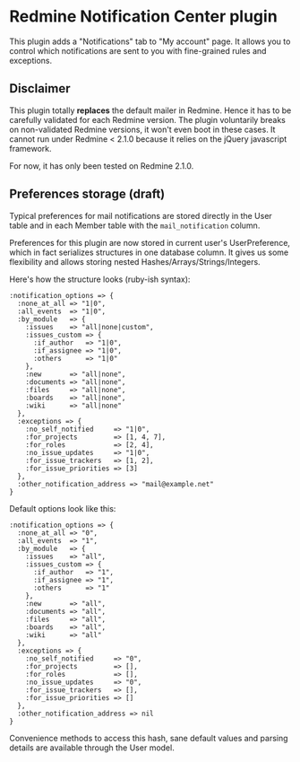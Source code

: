 Redmine Notification Center plugin
==================================

This plugin adds a "Notifications" tab to "My account" page. It allows you to control
which notifications are sent to you with fine-grained rules and exceptions.

Disclaimer
----------

This plugin totally **replaces** the default mailer in Redmine. Hence it has to be carefully validated for each Redmine version. The plugin voluntarily breaks on non-validated Redmine versions, it won't even boot in these cases. It cannot run under Redmine < 2.1.0 because it relies on the jQuery javascript framework.

For now, it has only been tested on Redmine 2.1.0.

Preferences storage (draft)
---------------------------

Typical preferences for mail notifications are stored directly in the User table and in each Member table with the `mail_notification` column.

Preferences for this plugin are now stored in current user's UserPreference, which in fact serializes structures in one database column. It gives us some flexibility and allows storing nested Hashes/Arrays/Strings/Integers.

Here's how the structure looks (ruby-ish syntax):
```
:notification_options => {
  :none_at_all => "1|0",
  :all_events  => "1|0",
  :by_module   => {
    :issues    => "all|none|custom",
    :issues_custom => {
      :if_author   => "1|0",
      :if_assignee => "1|0",
      :others      => "1|0"
    },
    :new       => "all|none",
    :documents => "all|none",
    :files     => "all|none",
    :boards    => "all|none",
    :wiki      => "all|none"
  },
  :exceptions => {
    :no_self_notified     => "1|0",
    :for_projects         => [1, 4, 7],
    :for_roles            => [2, 4],
    :no_issue_updates     => "1|0",
    :for_issue_trackers   => [1, 2],
    :for_issue_priorities => [3]
  },
  :other_notification_address => "mail@example.net"
}
```
Default options look like this:
```
:notification_options => {
  :none_at_all => "0",
  :all_events  => "1",
  :by_module   => {
    :issues    => "all",
    :issues_custom => {
      :if_author   => "1",
      :if_assignee => "1",
      :others      => "1"
    },
    :new       => "all",
    :documents => "all",
    :files     => "all",
    :boards    => "all",
    :wiki      => "all"
  },
  :exceptions => {
    :no_self_notified     => "0",
    :for_projects         => [],
    :for_roles            => [],
    :no_issue_updates     => "0",
    :for_issue_trackers   => [],
    :for_issue_priorities => []
  },
  :other_notification_address => nil
}
```

Convenience methods to access this hash, sane default values and parsing details are available
through the User model.
